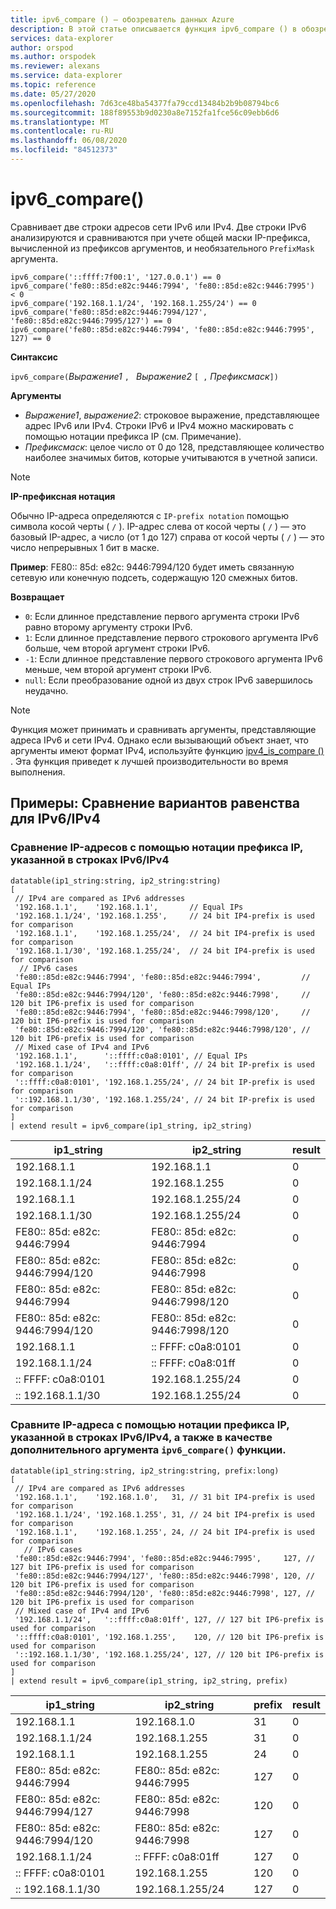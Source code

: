 ```yaml
---
title: ipv6_compare () — обозреватель данных Azure
description: В этой статье описывается функция ipv6_compare () в обозреватель данных Azure.
services: data-explorer
author: orspod
ms.author: orspodek
ms.reviewer: alexans
ms.service: data-explorer
ms.topic: reference
ms.date: 05/27/2020
ms.openlocfilehash: 7d63ce48ba54377fa79ccd13484b2b9b08794bc6
ms.sourcegitcommit: 188f89553b9d0230a8e7152fa1fce56c09ebb6d6
ms.translationtype: MT
ms.contentlocale: ru-RU
ms.lasthandoff: 06/08/2020
ms.locfileid: "84512373"
---
```

# <a name="ipv6_compare"></a>ipv6_compare()

Сравнивает две строки адресов сети IPv6 или IPv4. Две строки IPv6 анализируются и сравниваются при учете общей маски IP-префикса, вычисленной из префиксов аргументов, и необязательного `PrefixMask` аргумента.

```kusto
ipv6_compare('::ffff:7f00:1', '127.0.0.1') == 0
ipv6_compare('fe80::85d:e82c:9446:7994', 'fe80::85d:e82c:9446:7995')  < 0
ipv6_compare('192.168.1.1/24', '192.168.1.255/24') == 0
ipv6_compare('fe80::85d:e82c:9446:7994/127', 'fe80::85d:e82c:9446:7995/127') == 0
ipv6_compare('fe80::85d:e82c:9446:7994', 'fe80::85d:e82c:9446:7995', 127) == 0
```

**Синтаксис**

`ipv6_compare(`*Выражение1* `, ` *Выражение2* `[ ,` *Префиксмаск*`])`

**Аргументы**

* *Выражение1*, *выражение2*: строковое выражение, представляющее адрес IPv6 или IPv4. Строки IPv6 и IPv4 можно маскировать с помощью нотации префикса IP (см. Примечание).
* *Префиксмаск*: целое число от 0 до 128, представляющее количество наиболее значимых битов, которые учитываются в учетной записи.

> [!Note] 
>**IP-префиксная нотация**
> 
>Обычно IP-адреса определяются с `IP-prefix notation` помощью символа косой черты ( `/` ).
>IP-адрес слева от косой черты ( `/` ) — это базовый IP-адрес, а число (от 1 до 127) справа от косой черты ( `/` ) — это число непрерывных 1 бит в маске. 
>
> **Пример**: FE80:: 85d: e82c: 9446:7994/120 будет иметь связанную сетевую или конечную подсеть, содержащую 120 смежных битов.

**Возвращает**

* `0`: Если длинное представление первого аргумента строки IPv6 равно второму аргументу строки IPv6.
* `1`: Если длинное представление первого строкового аргумента IPv6 больше, чем второй аргумент строки IPv6.
* `-1`: Если длинное представление первого строкового аргумента IPv6 меньше, чем второй аргумент строки IPv6.
* `null`: Если преобразование одной из двух строк IPv6 завершилось неудачно.

> [!Note]
> Функция может принимать и сравнивать аргументы, представляющие адреса IPv6 и сети IPv4. Однако если вызывающий объект знает, что аргументы имеют формат IPv4, используйте функцию [ipv4_is_compare ()](./ipv4-comparefunction.md) . Эта функция приведет к лучшей производительности во время выполнения.

## <a name="examples-ipv6ipv4-comparison-equality-cases"></a>Примеры: Сравнение вариантов равенства для IPv6/IPv4

### <a name="compare-ips-using-the-ip-prefix-notation-specified-inside-the-ipv6ipv4-strings"></a>Сравнение IP-адресов с помощью нотации префикса IP, указанной в строках IPv6/IPv4

<!-- csl: https://help.kusto.windows.net/Samples -->
```kusto
datatable(ip1_string:string, ip2_string:string)
[
 // IPv4 are compared as IPv6 addresses
 '192.168.1.1',    '192.168.1.1',       // Equal IPs
 '192.168.1.1/24', '192.168.1.255',     // 24 bit IP4-prefix is used for comparison
 '192.168.1.1',    '192.168.1.255/24',  // 24 bit IP4-prefix is used for comparison
 '192.168.1.1/30', '192.168.1.255/24',  // 24 bit IP4-prefix is used for comparison
  // IPv6 cases
 'fe80::85d:e82c:9446:7994', 'fe80::85d:e82c:9446:7994',         // Equal IPs
 'fe80::85d:e82c:9446:7994/120', 'fe80::85d:e82c:9446:7998',     // 120 bit IP6-prefix is used for comparison
 'fe80::85d:e82c:9446:7994', 'fe80::85d:e82c:9446:7998/120',     // 120 bit IP6-prefix is used for comparison
 'fe80::85d:e82c:9446:7994/120', 'fe80::85d:e82c:9446:7998/120', // 120 bit IP6-prefix is used for comparison
 // Mixed case of IPv4 and IPv6
 '192.168.1.1',      '::ffff:c0a8:0101', // Equal IPs
 '192.168.1.1/24',   '::ffff:c0a8:01ff', // 24 bit IP-prefix is used for comparison
 '::ffff:c0a8:0101', '192.168.1.255/24', // 24 bit IP-prefix is used for comparison
 '::192.168.1.1/30', '192.168.1.255/24', // 24 bit IP-prefix is used for comparison
]
| extend result = ipv6_compare(ip1_string, ip2_string)
```

|ip1_string|ip2_string|result|
|---|---|---|
|192.168.1.1|192.168.1.1|0|
|192.168.1.1/24|192.168.1.255|0|
|192.168.1.1|192.168.1.255/24|0|
|192.168.1.1/30|192.168.1.255/24|0|
|FE80:: 85d: e82c: 9446:7994|FE80:: 85d: e82c: 9446:7994|0|
|FE80:: 85d: e82c: 9446:7994/120|FE80:: 85d: e82c: 9446:7998|0|
|FE80:: 85d: e82c: 9446:7994|FE80:: 85d: e82c: 9446:7998/120|0|
|FE80:: 85d: e82c: 9446:7994/120|FE80:: 85d: e82c: 9446:7998/120|0|
|192.168.1.1|:: FFFF: c0a8:0101|0|
|192.168.1.1/24|:: FFFF: c0a8:01ff|0|
|:: FFFF: c0a8:0101|192.168.1.255/24|0|
|:: 192.168.1.1/30|192.168.1.255/24|0|

### <a name="compare-ips-using-ip-prefix-notation-specified-inside-the-ipv6ipv4-strings-and-as-additional-argument-of-the-ipv6_compare-function"></a>Сравните IP-адреса с помощью нотации префикса IP, указанной в строках IPv6/IPv4, а также в качестве дополнительного аргумента `ipv6_compare()` функции.

<!-- csl: https://help.kusto.windows.net/Samples -->
```kusto
datatable(ip1_string:string, ip2_string:string, prefix:long)
[
 // IPv4 are compared as IPv6 addresses 
 '192.168.1.1',    '192.168.1.0',   31, // 31 bit IP4-prefix is used for comparison
 '192.168.1.1/24', '192.168.1.255', 31, // 24 bit IP4-prefix is used for comparison
 '192.168.1.1',    '192.168.1.255', 24, // 24 bit IP4-prefix is used for comparison
   // IPv6 cases
 'fe80::85d:e82c:9446:7994', 'fe80::85d:e82c:9446:7995',     127, // 127 bit IP6-prefix is used for comparison
 'fe80::85d:e82c:9446:7994/127', 'fe80::85d:e82c:9446:7998', 120, // 120 bit IP6-prefix is used for comparison
 'fe80::85d:e82c:9446:7994/120', 'fe80::85d:e82c:9446:7998', 127, // 120 bit IP6-prefix is used for comparison
 // Mixed case of IPv4 and IPv6
 '192.168.1.1/24',   '::ffff:c0a8:01ff', 127, // 127 bit IP6-prefix is used for comparison
 '::ffff:c0a8:0101', '192.168.1.255',    120, // 120 bit IP6-prefix is used for comparison
 '::192.168.1.1/30', '192.168.1.255/24', 127, // 120 bit IP6-prefix is used for comparison
]
| extend result = ipv6_compare(ip1_string, ip2_string, prefix)
```

|ip1_string|ip2_string|prefix|result|
|---|---|---|---|
|192.168.1.1|192.168.1.0|31|0|
|192.168.1.1/24|192.168.1.255|31|0|
|192.168.1.1|192.168.1.255|24|0|
|FE80:: 85d: e82c: 9446:7994|FE80:: 85d: e82c: 9446:7995|127|0|
|FE80:: 85d: e82c: 9446:7994/127|FE80:: 85d: e82c: 9446:7998|120|0|
|FE80:: 85d: e82c: 9446:7994/120|FE80:: 85d: e82c: 9446:7998|127|0|
|192.168.1.1/24|:: FFFF: c0a8:01ff|127|0|
|:: FFFF: c0a8:0101|192.168.1.255|120|0|
|:: 192.168.1.1/30|192.168.1.255/24|127|0|

